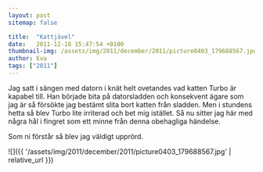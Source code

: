 ```yaml
---
layout: post
sitemap: false

title:  "Kattjävel"
date:   2011-12-18 15:47:54 +0100
thumbnail-img: /assets/img/2011/december/2011/picture0403_179688567.jpg
author: Eva
tags: ["2011"]
---
```


Jag satt i sängen med datorn i knät helt ovetandes vad katten Turbo är kapabel till. Han började bita på datorsladden och konsekvent ägare som jag är så försökte jag bestämt slita bort katten från sladden. Men i stundens hetta så blev Turbo lite irriterad och bet mig istället. Så nu sitter jag här med några hål i fingret som ett minne från denna obehagliga händelse. 

Som ni förstår så blev jag väldigt upprörd.

![]({{ '/assets/img/2011/december/2011/picture0403_179688567.jpg'  | relative_url }})

